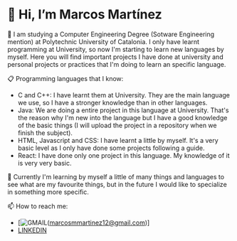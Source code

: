 # 👋 Hi, I’m Marcos Martínez
  
👤 I am studying a Computer Engineering Degree (Sotware Engineering mention) at Polytechnic University of Catalonia. I only have learnt programming at University, so now I'm starting to learn new languages by myself. Here you will find important projects I have done at university and personal projects or practices that I'm doing to learn an specific language.

📋 Programming languages that I know:
- C and C++: I have learnt them at University. They are the main language we use, so I have a stronger knowledge than in other languages.
- Java: We are doing a entire project in this language at University. That's the reason why I'm new into the language but I have a good knowledge of the basic things (I will upload the project in a repository when we finish the subject).
- HTML, Javascript and CSS: I have learnt a little by myself. It's a very basic level as I only have done some projects following a guide.
- React: I have done only one project in this language. My knowledge of it is very very basic.

👀 Currently I'm learning by myself a little of many things and languages to see what are my favourite things, but in the future I would like to specialize in something more specific. 
 
 📫 How to reach me:
- [![GMAIL](https://img.icons8.com/?size=100&id=qyRpAggnV0zH&format=png&color=000000)(marcosmmartinez12@gmail.com)]
- [LINKEDIN](https://www.linkedin.com/in/marcos-mart%C3%ADnez-mart%C3%ADnez-077603271/)
<!---
marcosmm12/marcosmm12 is a ✨ special ✨ repository because its `README.md` (this file) appears on your GitHub profile.
You can click the Preview link to take a look at your changes.
--->
